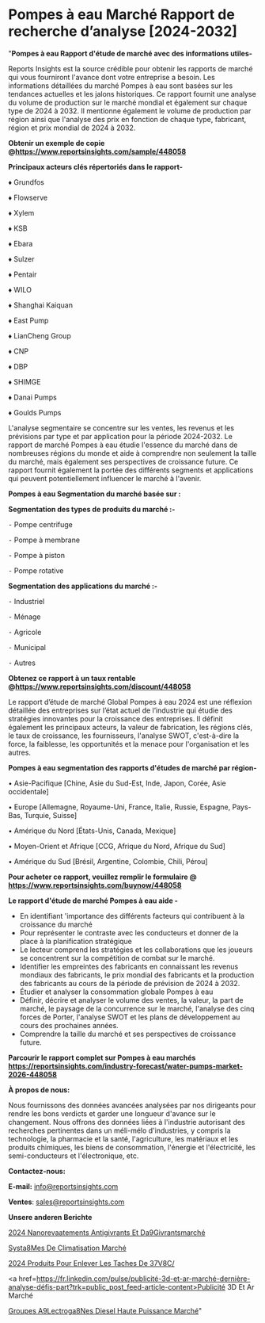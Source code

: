 # Pompes à eau Marché Rapport de recherche d’analyse [2024-2032]

"<strong>Pompes à eau Rapport d'étude de marché avec des informations utiles-</strong>

Reports Insights est la source crédible pour obtenir les rapports de marché qui vous fourniront l'avance dont votre entreprise a besoin. Les informations détaillées du marché Pompes à eau sont basées sur les tendances actuelles et les jalons historiques. Ce rapport fournit une analyse du volume de production sur le marché mondial et également sur chaque type de 2024 à 2032. Il mentionne également le volume de production par région ainsi que l'analyse des prix en fonction de chaque type, fabricant, région et prix mondial de 2024 à 2032.

<strong><b>Obtenir un exemple de copie @</b></strong><a href=https://www.reportsinsights.com/sample/448058><strong><b>https://www.reportsinsights.com/sample/448058</b></strong></a>

<b>Principaux acteurs clés répertoriés dans le rapport-</b>

<b> </b>♦ Grundfos

♦ Flowserve

♦ Xylem

♦ KSB

♦ Ebara

♦ Sulzer

♦ Pentair

♦ WILO

♦ Shanghai Kaiquan

♦ East Pump

♦ LianCheng Group

♦ CNP

♦ DBP

♦ SHIMGE

♦ Danai Pumps

♦ Goulds Pumps

L'analyse segmentaire se concentre sur les ventes, les revenus et les prévisions par type et par application pour la période 2024-2032. Le rapport de marché Pompes à eau étudie l'essence du marché dans de nombreuses régions du monde et aide à comprendre non seulement la taille du marché, mais également ses perspectives de croissance future. Ce rapport fournit également la portée des différents segments et applications qui peuvent potentiellement influencer le marché à l'avenir.

<strong>Pompes à eau Segmentation du marché basée sur :</strong>

<strong>Segmentation des types de produits du marché :-</strong>

⁃ Pompe centrifuge

⁃ Pompe à membrane

⁃ Pompe à piston

⁃ Pompe rotative

<strong>Segmentation des applications du marché :-</strong>

⁃ Industriel

⁃ Ménage

⁃ Agricole

⁃ Municipal

⁃ Autres

<strong><b>Obtenez ce rapport à un taux rentable @</b></strong><a href=https://www.reportsinsights.com/discount/448058><strong><b>https://www.reportsinsights.com/discount/448058</b></strong></a>

Le rapport d’étude de marché Global Pompes à eau 2024 est une réflexion détaillée des entreprises sur l’état actuel de l’industrie qui étudie des stratégies innovantes pour la croissance des entreprises. Il définit également les principaux acteurs, la valeur de fabrication, les régions clés, le taux de croissance, les fournisseurs, l'analyse SWOT, c'est-à-dire la force, la faiblesse, les opportunités et la menace pour l'organisation et les autres.

<strong>Pompes à eau segmentation des rapports d'études de marché par région-</strong>

• Asie-Pacifique [Chine, Asie du Sud-Est, Inde, Japon, Corée, Asie occidentale]

• Europe [Allemagne, Royaume-Uni, France, Italie, Russie, Espagne, Pays-Bas, Turquie, Suisse]

• Amérique du Nord [États-Unis, Canada, Mexique]

• Moyen-Orient et Afrique [CCG, Afrique du Nord, Afrique du Sud]

• Amérique du Sud [Brésil, Argentine, Colombie, Chili, Pérou]

<strong>Pour acheter ce rapport, veuillez remplir le formulaire @   <a href=https://www.reportsinsights.com/buynow/448058>https://www.reportsinsights.com/buynow/448058</a></strong>

<strong>Le rapport d'étude de marché Pompes à eau aide -</strong>
<ul>
  <li>En identifiant 'importance des différents facteurs qui contribuent à la croissance du marché</li>
  <li>Pour représenter le contraste avec les conducteurs et donner de la place à la planification stratégique</li>
  <li>Le lecteur comprend les stratégies et les collaborations que les joueurs se concentrent sur la compétition de combat sur le marché.</li>
  <li>Identifier les empreintes des fabricants en connaissant les revenus mondiaux des fabricants, le prix mondial des fabricants et la production des fabricants au cours de la période de prévision de 2024 à 2032.</li>
  <li>Étudier et analyser la consommation globale Pompes à eau</li>
  <li>Définir, décrire et analyser le volume des ventes, la valeur, la part de marché, le paysage de la concurrence sur le marché, l'analyse des cinq forces de Porter, l'analyse SWOT et les plans de développement au cours des prochaines années.</li>
  <li>Comprendre la taille du marché et ses perspectives de croissance future.</li>
</ul>

<strong>Parcourir le rapport complet sur Pompes à eau marchés <a href=https://reportsinsights.com/industry-forecast/water-pumps-market-2026-448058>https://reportsinsights.com/industry-forecast/water-pumps-market-2026-448058</a></strong>

<strong>À propos de nous:</strong>

Nous fournissons des données avancées analysées par nos dirigeants pour rendre les bons verdicts et garder une longueur d'avance sur le changement. Nous offrons des données liées à l'industrie autorisant des recherches pertinentes dans un méli-mélo d'industries, y compris la technologie, la pharmacie et la santé, l'agriculture, les matériaux et les produits chimiques, les biens de consommation, l'énergie et l'électricité, les semi-conducteurs et l'électronique, etc.

<strong>Contactez-nous:</strong>

<strong>E-mail:</strong> <a href=mailto:info@reportsinsights.com>info@reportsinsights.com</a>

<strong>Ventes</strong>: <a href=mailto:sales@reportsinsights.com>sales@reportsinsights.com</a>

<strong>Unsere anderen Berichte</strong>

<a href=https://www.linkedin.com/pulse/2024-nanorev%C3%AAtements-antigivrants-et-d%C3%A9givrantsmarch%C3%A9-nivdf/>2024 Nanorevaatements Antigivrants Et Da9Givrantsmarché</a>

<a href=https://www.linkedin.com/pulse/syst%C3%A8mes-de-climatisation-march%C3%A9-2024-2032-part-tprac/>Systa8Mes De Climatisation Marché</a>

<a href=https://www.linkedin.com/pulse/2024-produits-pour-enlever-les-taches-de-37v8c/>2024 Produits Pour Enlever Les Taches De 37V8C/</a>

<a href=https://fr.linkedin.com/pulse/publicité-3d-et-ar-marché-dernière-analyse-défis-part?trk=public_post_feed-article-content>Publicité 3D Et Ar Marché</a>

<a href=https://www.linkedin.com/pulse/groupes-%C3%A9lectrog%C3%A8nes-diesel-haute-puissance-march%C3%A9domaines-gg7yf/>Groupes A9Lectroga8Nes Diesel Haute Puissance Marché</a>"
